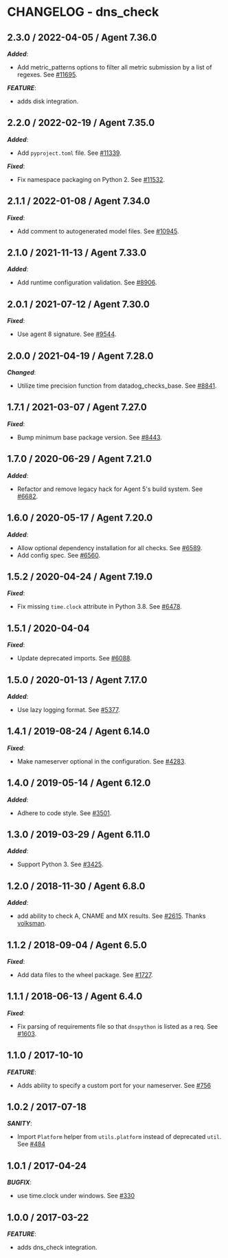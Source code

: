 # CHANGELOG - dns_check

## 2.3.0 / 2022-04-05 / Agent 7.36.0

***Added***: 

* Add metric_patterns options to filter all metric submission by a list of regexes. See [#11695](https://github.com/DataDog/integrations-core/pull/11695).

***FEATURE***: 

* adds disk integration.


## 2.2.0 / 2022-02-19 / Agent 7.35.0

***Added***: 

* Add `pyproject.toml` file. See [#11339](https://github.com/DataDog/integrations-core/pull/11339).

***Fixed***: 

* Fix namespace packaging on Python 2. See [#11532](https://github.com/DataDog/integrations-core/pull/11532).


## 2.1.1 / 2022-01-08 / Agent 7.34.0

***Fixed***: 

* Add comment to autogenerated model files. See [#10945](https://github.com/DataDog/integrations-core/pull/10945).


## 2.1.0 / 2021-11-13 / Agent 7.33.0

***Added***: 

* Add runtime configuration validation. See [#8906](https://github.com/DataDog/integrations-core/pull/8906).


## 2.0.1 / 2021-07-12 / Agent 7.30.0

***Fixed***: 

* Use agent 8 signature. See [#9544](https://github.com/DataDog/integrations-core/pull/9544).


## 2.0.0 / 2021-04-19 / Agent 7.28.0

***Changed***: 

* Utilize time precision function from datadog_checks_base. See [#8841](https://github.com/DataDog/integrations-core/pull/8841).


## 1.7.1 / 2021-03-07 / Agent 7.27.0

***Fixed***: 

* Bump minimum base package version. See [#8443](https://github.com/DataDog/integrations-core/pull/8443).


## 1.7.0 / 2020-06-29 / Agent 7.21.0

***Added***: 

* Refactor and remove legacy hack for Agent 5's build system. See [#6682](https://github.com/DataDog/integrations-core/pull/6682).


## 1.6.0 / 2020-05-17 / Agent 7.20.0

***Added***: 

* Allow optional dependency installation for all checks. See [#6589](https://github.com/DataDog/integrations-core/pull/6589).
* Add config spec. See [#6560](https://github.com/DataDog/integrations-core/pull/6560).


## 1.5.2 / 2020-04-24 / Agent 7.19.0

***Fixed***: 

* Fix missing `time.clock` attribute in Python 3.8. See [#6478](https://github.com/DataDog/integrations-core/pull/6478).


## 1.5.1 / 2020-04-04

***Fixed***: 

* Update deprecated imports. See [#6088](https://github.com/DataDog/integrations-core/pull/6088).


## 1.5.0 / 2020-01-13 / Agent 7.17.0

***Added***: 

* Use lazy logging format. See [#5377](https://github.com/DataDog/integrations-core/pull/5377).


## 1.4.1 / 2019-08-24 / Agent 6.14.0

***Fixed***: 

* Make nameserver optional in the configuration. See [#4283](https://github.com/DataDog/integrations-core/pull/4283).


## 1.4.0 / 2019-05-14 / Agent 6.12.0

***Added***: 

* Adhere to code style. See [#3501](https://github.com/DataDog/integrations-core/pull/3501).


## 1.3.0 / 2019-03-29 / Agent 6.11.0

***Added***: 

* Support Python 3. See [#3425](https://github.com/DataDog/integrations-core/pull/3425).


## 1.2.0 / 2018-11-30 / Agent 6.8.0

***Added***: 

* add ability to check A, CNAME and MX results. See [#2615](https://github.com/DataDog/integrations-core/pull/2615). Thanks [volksman](https://github.com/volksman).


## 1.1.2 / 2018-09-04 / Agent 6.5.0

***Fixed***: 

* Add data files to the wheel package. See [#1727](https://github.com/DataDog/integrations-core/pull/1727).


## 1.1.1 / 2018-06-13 / Agent 6.4.0

***Fixed***: 

* Fix parsing of requirements file so that `dnspython` is listed as a req. See [#1603](https://github.com/DataDog/integrations-core/pull/1603).


## 1.1.0 / 2017-10-10

***FEATURE***: 

* Adds ability to specify a custom port for your nameserver. See [#756](https://github.com/DataDog/integrations-core/issues/756)


## 1.0.2 / 2017-07-18

***SANITY***: 

* Import `Platform` helper from `utils.platform` instead of deprecated `util`. See [#484](https://github.com/DataDog/integrations-core/issues/484)


## 1.0.1 / 2017-04-24

***BUGFIX***: 

* use time.clock under windows. See [#330](https://github.com/DataDog/integrations-core/issues/330)


## 1.0.0 / 2017-03-22

***FEATURE***: 

* adds dns_check integration.


